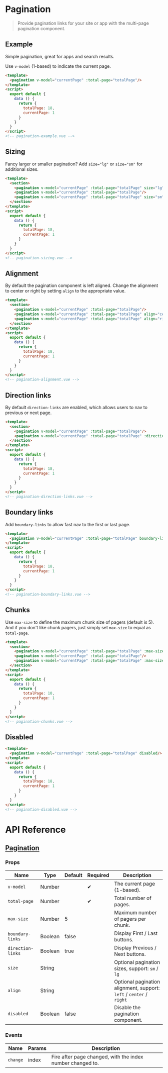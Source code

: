 # Pagination

> Provide pagination links for your site or app with the multi-page pagination component.

## Example

Simple pagination, great for apps and search results.

Use `v-model` (1-based) to indicate the current page.

```html
<template>
  <pagination v-model="currentPage" :total-page="totalPage"/>
</template>
<script>
  export default {
    data () {
      return {
        totalPage: 18,
        currentPage: 1
      }
    }
  }
</script> 
<!-- pagination-example.vue -->
```

## Sizing

Fancy larger or smaller pagination? Add `size="lg"` or `size="sm"` for additional sizes.

```html
<template>
  <section>
    <pagination v-model="currentPage" :total-page="totalPage" size="lg"/>
    <pagination v-model="currentPage" :total-page="totalPage"/>
    <pagination v-model="currentPage" :total-page="totalPage" size="sm"/>
  </section>
</template>
<script>
  export default {
    data () {
      return {
        totalPage: 18,
        currentPage: 1
      }
    }
  }
</script> 
<!-- pagination-sizing.vue -->
```

## Alignment

By default the pagination component is left aligned. Change the alignment to center or right by setting `align` to the appropriate value.

```html
<template>
  <section>
    <pagination v-model="currentPage" :total-page="totalPage"/>
    <pagination v-model="currentPage" :total-page="totalPage" align="center"/>
    <pagination v-model="currentPage" :total-page="totalPage" align="right"/>
  </section>
</template>
<script>
  export default {
    data () {
      return {
        totalPage: 18,
        currentPage: 1
      }
    }
  }
</script> 
<!-- pagination-alignment.vue -->
```

## Direction links

By default `direction-links` are enabled, which allows users to nav to previous or next page.

```html
<template>
  <section>
    <pagination v-model="currentPage" :total-page="totalPage"/>
    <pagination v-model="currentPage" :total-page="totalPage" :direction-links="false"/>
  </section>
</template>
<script>
  export default {
    data () {
      return {
        totalPage: 18,
        currentPage: 1
      }
    }
  }
</script> 
<!-- pagination-direction-links.vue -->
```

## Boundary links

Add `boundary-links` to allow fast nav to the first or last page.

```html
<template>
  <pagination v-model="currentPage" :total-page="totalPage" boundary-links/>
</template>
<script>
  export default {
    data () {
      return {
        totalPage: 18,
        currentPage: 1
      }
    }
  }
</script> 
<!-- pagination-boundary-links.vue -->
```

## Chunks

Use `max-size` to define the maximum chunk size of pagers (default is 5). And if you don't like chunk pagers, just simply set `max-size` to equal as `total-page`.

```html
<template>
  <section>
    <pagination v-model="currentPage" :total-page="totalPage" :max-size="3"/>
    <pagination v-model="currentPage" :total-page="totalPage"/>
    <pagination v-model="currentPage" :total-page="totalPage" :max-size="totalPage"/>
  </section>
</template>
<script>
  export default {
    data () {
      return {
        totalPage: 10,
        currentPage: 1
      }
    }
  }
</script> 
<!-- pagination-chunks.vue -->
```

## Disabled

```html
<template>
  <pagination v-model="currentPage" :total-page="totalPage" disabled/>
</template>
<script>
  export default {
    data () {
      return {
        totalPage: 18,
        currentPage: 1
      }
    }
  }
</script> 
<!-- pagination-disabled.vue -->
```

# API Reference

## [Pagination](https://github.com/wxsms/uiv/blob/master/src/components/pagination/Pagination.vue)

### Props

Name              | Type       | Default  | Required | Description
----------------  | ---------- | -------- | -------- | -----------------------
`v-model`         | Number     |          | &#10004; | The current page (1-based).
`total-page`      | Number     |          | &#10004; | Total number of pages.
`max-size`        | Number     | 5        |          | Maximum number of pagers per chunk.
`boundary-links`  | Boolean    | false    |          | Display First / Last buttons.
`direction-links` | Boolean    | true     |          | Display Previous / Next buttons.
`size`            | String     |          |          | Optional pagination sizes, support: `sm` / `lg`
`align`           | String     |          |          | Optional pagination alignment, support: `left` / `center` / `right`
`disabled`        | Boolean    | false    |          | Disable the pagination component.

### Events

Name        | Params | Description
----------- | ------ | ---------------
`change`    | index  | Fire after page changed, with the index number changed to.
